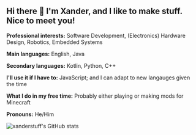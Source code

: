 ## Hi there 👋 I'm Xander, and I like to make stuff. Nice to meet you!

**Professional interests:** Software Development, (Electronics) Hardware Design, Robotics, Embedded Systems

**Main languages:** English, Java

**Secondary languages:** Kotlin, Python, C++

**I'll use it if I have to:** JavaScript; and I can adapt to new langauges given the time

**What I do in my free time:** Probably either playing or making mods for Minecraft

**Pronouns:** He/Him

![xanderstuff's GitHub stats](https://github-readme-stats.vercel.app/api?username=xanderstuff&count_private=true&show_icons=true&theme=vue-dark)


<!--
**xanderstuff/xanderstuff** is a ✨ _special_ ✨ repository because its `README.md` (this file) appears on your GitHub profile.

Here are some ideas to get you started:

- 🔭 I’m currently working on ...
- 🌱 I’m currently learning ...
- 👯 I’m looking to collaborate on ...
- 🤔 I’m looking for help with ...
- 💬 Ask me about ...
- 📫 How to reach me: ...
- 😄 Pronouns: ...
- ⚡ Fun fact: ...
-->
